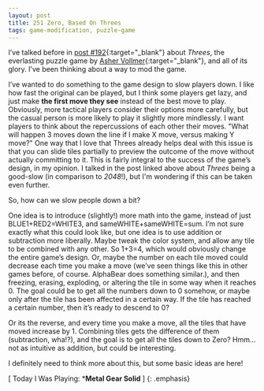 ```yaml
---
layout: post
title: 251 Zero, Based On Threes
tags: game-modification, puzzle-game
---
```

I’ve talked before in [post #192](http://www.foster-douglas.com/games/192-mindless-or-methodical/){:target="_blank"} about *Threes*, the everlasting puzzle game by [Asher Vollmer](https://twitter.com/AsherVo){:target="_blank"}, and all of its glory.  I’ve been thinking about a way to mod the game.

I’ve wanted to do something to the game design to slow players down.  I like how fast the original can be played, but I think some players get lazy, and just make **the first move they see** instead of the best move to play. Obviously, more tactical players consider their options more carefully, but the casual person is more likely to play it slightly more mindlessly. I want players to think about the repercussions of each other their moves.  "What will happen 3 moves down the line if I make X move, versus making Y move?"  One way that I love that Threes already helps deal with this issue is that you can slide tiles partially to preview the outcome of the move without actually committing to it.  This is fairly integral to the success of the game’s design, in my opinion.  I talked in the post linked above about *Threes* being a good-slow (in comparison to *2048*!), but I'm wondering if this can be taken even further.

So, how can we slow people down a bit?

One idea is to introduce (slightly!) more math into the game, instead of just BLUE1+RED2=WHITE3, and sameWHITE+sameWHITE=sum. I’m not sure exactly what this could look like, but one idea is to use addition or subtraction more liberally.  Maybe tweak the color system, and allow any tile to be combined with any other.  So 1+3=4, which would obviously change the entire game’s design. Or, maybe the number on each tile moved could decrease each time you make a move (we’ve seen things like this in other games before, of course.  AlphaBear does something similar.), and then freezing, erasing, exploding, or altering the tile in some way when it reaches 0.  The goal could be to get all the numbers down to 0 somehow, or maybe only after the tile has been affected in a certain way.  If the tile has reached a certain number, then it’s ready to descend to 0?

Or its the reverse, and every time you make a move, all the tiles that have moved increase by 1.  Combining tiles gets the difference of them (subtraction, wha!?), and the goal is to get all the tiles down to Zero? Hmm… not as intuitive as addition, but could be interesting.

I definitely need to think more about this, but some basic ideas are here!

[ Today I Was Playing: ***Metal Gear Solid** ]
{: .emphasis}

